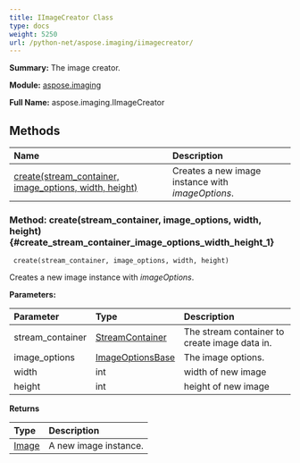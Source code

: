 ```yaml
---
title: IImageCreator Class
type: docs
weight: 5250
url: /python-net/aspose.imaging/iimagecreator/
---
```


**Summary:** The image creator.

**Module:** [aspose.imaging](/imaging/python-net/aspose.imaging/)

**Full Name:** aspose.imaging.IImageCreator

## **Methods**
| **Name** | **Description** |
| :- | :- |
| [create(stream_container, image_options, width, height)](#create_stream_container_image_options_width_height_1) | Creates a new image instance with _imageOptions_. |


### Method: create(stream_container, image_options, width, height) {#create_stream_container_image_options_width_height_1}


```
 create(stream_container, image_options, width, height) 
```

Creates a new image instance with _imageOptions_.

**Parameters:**

| Parameter | Type | Description |
| :- | :- | :- |
| stream_container | [StreamContainer](/imaging/python-net/aspose.imaging/streamcontainer/) | The stream container to create image data in. |
| image_options | [ImageOptionsBase](/imaging/python-net/aspose.imaging/imageoptionsbase/) | The image options. |
| width | int | width of new image |
| height | int | height of new image |

**Returns**

| Type | Description |
| :- | :- |
| [Image](/imaging/python-net/aspose.imaging/image/) | A new image instance. |


